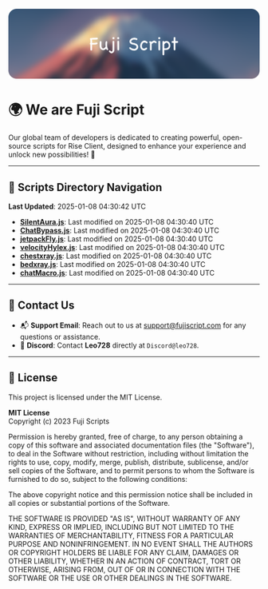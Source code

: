 ![Banner](.github/b.webp)

# 🌍 **We are Fuji Script**

Our global team of developers is dedicated to creating powerful, open-source scripts for Rise Client, designed to enhance your experience and unlock new possibilities! 🌟

---
<!-- SCRIPTS_NAVIGATION_START -->
## 📂 **Scripts Directory Navigation**

**Last Updated**: 2025-01-08 04:30:42 UTC

- **[SilentAura.js](scripts/SilentAura.js)**: Last modified on 2025-01-08 04:30:40 UTC
- **[ChatBypass.js](scripts/ChatBypass.js)**: Last modified on 2025-01-08 04:30:40 UTC
- **[jetpackFly.js](scripts/jetpackFly.js)**: Last modified on 2025-01-08 04:30:40 UTC
- **[velocityHylex.js](scripts/velocityHylex.js)**: Last modified on 2025-01-08 04:30:40 UTC
- **[chestxray.js](scripts/chestxray.js)**: Last modified on 2025-01-08 04:30:40 UTC
- **[bedxray.js](scripts/bedxray.js)**: Last modified on 2025-01-08 04:30:40 UTC
- **[chatMacro.js](scripts/chatMacro.js)**: Last modified on 2025-01-08 04:30:40 UTC

<!-- SCRIPTS_NAVIGATION_END -->

---

## 💬 **Contact Us**  
- 📬 **Support Email**: Reach out to us at [support@fujiscript.com](mailto:support@fujiscript.com) for any questions or assistance.  
- 💬 **Discord**: Contact **Leo728** directly at `Discord@leo728`.

---

## 📜 **License**

This project is licensed under the MIT License.  

**MIT License**  
Copyright (c) 2023 Fuji Scripts  

Permission is hereby granted, free of charge, to any person obtaining a copy of this software and associated documentation files (the "Software"), to deal in the Software without restriction, including without limitation the rights to use, copy, modify, merge, publish, distribute, sublicense, and/or sell copies of the Software, and to permit persons to whom the Software is furnished to do so, subject to the following conditions:  

The above copyright notice and this permission notice shall be included in all copies or substantial portions of the Software.  

THE SOFTWARE IS PROVIDED "AS IS", WITHOUT WARRANTY OF ANY KIND, EXPRESS OR IMPLIED, INCLUDING BUT NOT LIMITED TO THE WARRANTIES OF MERCHANTABILITY, FITNESS FOR A PARTICULAR PURPOSE AND NONINFRINGEMENT. IN NO EVENT SHALL THE AUTHORS OR COPYRIGHT HOLDERS BE LIABLE FOR ANY CLAIM, DAMAGES OR OTHER LIABILITY, WHETHER IN AN ACTION OF CONTRACT, TORT OR OTHERWISE, ARISING FROM, OUT OF OR IN CONNECTION WITH THE SOFTWARE OR THE USE OR OTHER DEALINGS IN THE SOFTWARE.  
